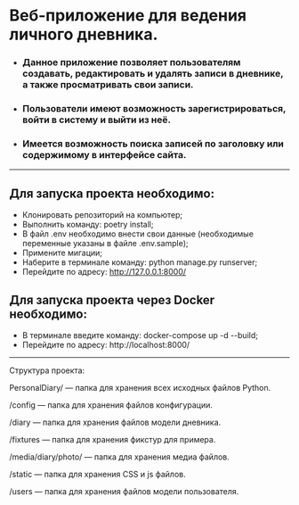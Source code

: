 # Веб-приложение для ведения личного дневника.

* ### Данное приложение позволяет пользователям создавать, редактировать и удалять записи в дневнике, а также просматривать свои записи.
* ### Пользователи имеют возможность зарегистрироваться, войти в систему и выйти из неё. 
* ### Имеется возможность поиска записей по заголовку или содержимому в интерфейсе сайта.

--------------------------------------------------------------

## Для запуска проекта необходимо:
- Клонировать репозиторий на компьютер;
- Выполнить команду: poetry install;
- В файл .env необходимо внести свои данные (необходимые переменные указаны в файле .env.sample);
- Примените мигации;
- Наберите в терминале команду: python manage.py runserver;
- Перейдите по адресу: http://127.0.0.1:8000/


## Для запуска проекта через Docker необходимо:
- В терминале введите команду: docker-compose up -d --build;
-  Перейдите по адресу: http://localhost:8000/
--------------------------------------------------------------

Структура проекта:

PersonalDiary/ — папка для хранения всех исходных файлов Python.

/config — папка для хранения файлов конфигурации.

/diary — папка для хранения файлов модели дневника.

/fixtures — папка для хранения фикстур для примера.

/media/diary/photo/ — папка для хранения медиа файлов.

/static — папка для хранения CSS и js файлов.

/users — папка для хранения файлов модели пользователя.
